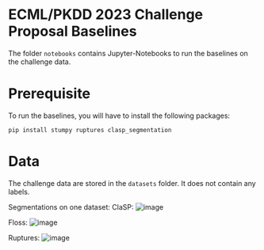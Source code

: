 # ECML/PKDD 2023 Challenge Proposal Baselines

The folder `notebooks` contains Jupyter-Notebooks to run the baselines on the challenge data.

# Prerequisite

To run the baselines, you will have to install the following packages:

`pip install stumpy ruptures clasp_segmentation`

# Data

The challenge data are stored in the `datasets` folder. It does not contain any labels.

Segmentations on one dataset:
ClaSP:
![image](https://user-images.githubusercontent.com/7783034/220598152-54fb313d-e8a6-4a64-b018-0c5c53b9d7d0.png)

Floss:
![image](https://user-images.githubusercontent.com/7783034/220598360-88998a08-1386-4eac-bae8-a46a8c5985c2.png)

Ruptures:
![image](https://user-images.githubusercontent.com/7783034/220598321-9a166acf-3313-4959-a5db-f77c84583d2e.png)
